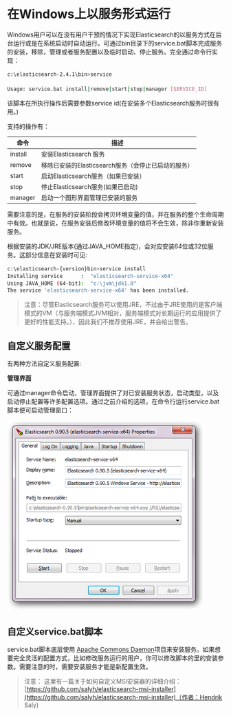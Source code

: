 # 在Windows上以服务形式运行

Windows用户可以在没有用户干预的情况下实现Elasticsearch的以服务方式在后台运行或是在系统启动时自动运行。可通过bin目录下的service.bat脚本完成服务的安装，移除，管理或者服务配置以及临时启动、停止服务。完全通过命令行实现：

```bash
c:\elasticsearch-2.4.1\bin>service

Usage: service.bat install|remove|start|stop|manager [SERVICE_ID]
```

该脚本在所执行操作后需要参数service id\(在安装多个Elasticsearch服务时很有用。\)

支持的操作有：

| 命令 | 描述 |
| --- | --- |
| install | 安装Elasticsearch 服务 |
| remove | 移除已安装的Elasticsearch服务（会停止已启动的服务） |
| start | 启动Elasticsearch服务（如果已安装） |
| stop | 停止Elasticsearch服务\(如果已启动\) |
| manager | 启动一个图形界面管理已安装的服务 |

需要注意的是，在服务的安装阶段会拷贝环境变量的值，并在服务的整个生命周期中有效。也就是说，在服务安装后修改环境变量的值将不会生效，除非你重新安装服务。

根据安装的JDK\/JRE版本\(通过JAVA\_HOME指定\)，会对应安装64位或32位服务。这部分信息在安装时可见:

```bash
c:\elasticsearch-{version}bin>service install
Installing service      :  "elasticsearch-service-x64"
Using JAVA_HOME (64-bit):  "c:\jvm\jdk1.8"
The service 'elasticsearch-service-x64' has been installed.
```

> 注意：尽管Elasticsearch服务可以使用JRE，不过由于JRE使用的是客户端模式的VM（与服务端模式JVM相对，服务端模式对长期运行的应用提供了更好的性能支持。），因此我们不推荐使用JRE，并会给出警告。

## 自定义服务配置

有两种方法自定义服务配置:

**管理界面**

可通过manager命令启动，管理界面提供了对已安装服务状态，启动类型，以及启动停止配置等许多配置选项。通过之前介绍的选项，在命令行运行service.bat脚本便可启动管理窗口：

![](/assets/service-manager-win.png)

## 自定义service.bat脚本

service.bat脚本底层使用 [Apache Commons Daemon](http://commons.apache.org/proper/commons-daemon/)项目来安装服务。如果想要完全灵活的配置方式，比如修改服务运行的用户，你可以修改脚本的里的安装参数。需要注意的时，需要安装服务才能是新配置生效。

> 注意： 这里有一篇关于如何自定义MSI安装器的详细介绍：[https://github.com/salyh/elasticsearch-msi-installer](https://github.com/salyh/elasticsearch-msi-installer)（作者：Hendrik Saly)




